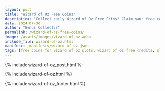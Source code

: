 ```yaml
---
layout: post
title: "Wizard of Oz Free Coins"
description: "Collect daily Wizard of Oz Free Coins! Claim your free rewards and follow the yellow brick road to big wins – updated daily for all players."
date: 2024-07-30
author: "Bonus Collector"
permalink: /wizard-of-oz-free-coins/
image: /assets/images/wizard-of-oz.webp
include_file: wizard-of-oz.html
manifest: /manifests/wizard-of-oz.json
tags: [free coins for wizard of oz slots, wizard of oz free credits, slot freebies wizard of oz]
---
```


{% include wizard-of-oz_post.html %}

{% include wizard-of-oz.html %}

{% include wizard-of-oz_footer.html %}